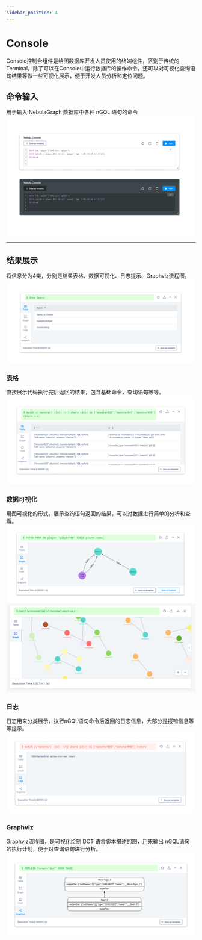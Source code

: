 ```yaml
---
sidebar_position: 4
---
```

# Console

Console控制台组件是给图数据库开发人员使用的终端组件，区别于传统的Terminal，除了可以在Console中运行数据库的操作命令，还可以对可视化查询语句结果等做一些可视化展示，便于开发人员分析和定位问题。



## 命令输入

用于输入 NebulaGraph 数据库中各种 nGQL 语句的命令
![image](https://github.com/yyh0808/blog-graphdocs/raw/master/img/console-1.png)

----

## 结果展示

将信息分为4类，分别是结果表格、数据可视化、日志提示、Graphviz流程图。
![image](https://github.com/yyh0808/blog-graphdocs/raw/master/img/console-2.png)

### 表格

直接展示代码执行完后返回的结果，包含基础命令，查询语句等等。
![image](https://github.com/yyh0808/blog-graphdocs/raw/master/img/console-3.png)

### 数据可视化

用图可视化的形式，展示查询语句返回的结果，可以对数据进行简单的分析和查看。
![image](https://github.com/yyh0808/blog-graphdocs/raw/master/img/console-4.png)
![image](https://github.com/yyh0808/blog-graphdocs/raw/master/img/console-7.png)

### 日志

日志用来分类展示，执行nGQL语句命令后返回的日志信息，大部分是报错信息等等提示。
![image](https://github.com/yyh0808/blog-graphdocs/raw/master/img/console-5.png)

### Graphviz

Graphviz流程图，是可视化绘制 DOT 语言脚本描述的图，用来输出 nGQL语句 的执行计划，便于对查询语句进行分析。
![image](https://github.com/yyh0808/blog-graphdocs/raw/master/img/console-6.png)